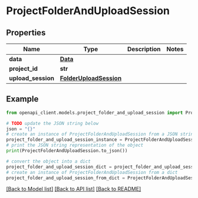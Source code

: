 # ProjectFolderAndUploadSession


## Properties

Name | Type | Description | Notes
------------ | ------------- | ------------- | -------------
**data** | [**Data**](Data.md) |  | 
**project_id** | **str** |  | 
**upload_session** | [**FolderUploadSession**](FolderUploadSession.md) |  | 

## Example

```python
from openapi_client.models.project_folder_and_upload_session import ProjectFolderAndUploadSession

# TODO update the JSON string below
json = "{}"
# create an instance of ProjectFolderAndUploadSession from a JSON string
project_folder_and_upload_session_instance = ProjectFolderAndUploadSession.from_json(json)
# print the JSON string representation of the object
print(ProjectFolderAndUploadSession.to_json())

# convert the object into a dict
project_folder_and_upload_session_dict = project_folder_and_upload_session_instance.to_dict()
# create an instance of ProjectFolderAndUploadSession from a dict
project_folder_and_upload_session_from_dict = ProjectFolderAndUploadSession.from_dict(project_folder_and_upload_session_dict)
```
[[Back to Model list]](../README.md#documentation-for-models) [[Back to API list]](../README.md#documentation-for-api-endpoints) [[Back to README]](../README.md)


